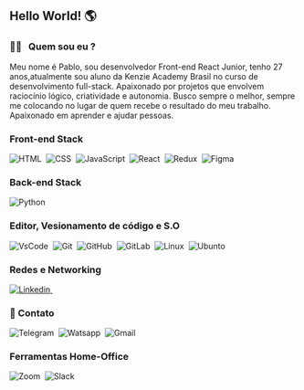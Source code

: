 
## Hello World! 🌎

### 👨‍💻 &nbsp; Quem sou eu ?
Meu nome é Pablo, sou desenvolvedor Front-end React Junior, tenho 27 anos,atualmente sou aluno da Kenzie Academy Brasil no curso de desenvolvimento full-stack.
Apaixonado por projetos que envolvem raciocínio lógico, criatividade e autonomia. Busco sempre o melhor, sempre me colocando no lugar de quem recebe o resultado do meu trabalho. Apaixonado em aprender e ajudar pessoas.


### Front-end Stack
![HTML](https://img.shields.io/badge/HTML5-E34F26?style=for-the-badge&logo=html5&logoColor=white)&nbsp;
![CSS](https://img.shields.io/badge/CSS-239120?&style=for-the-badge&logo=css3&logoColor=white)&nbsp;
![JavaScript](https://img.shields.io/badge/JavaScript-F7DF1E?style=for-the-badge&logo=javascript&logoColor=black)&nbsp;
![React](https://img.shields.io/badge/React-20232A?style=for-the-badge&logo=react&logoColor=61DAFB)&nbsp;
![Redux](https://img.shields.io/badge/Redux-593D88?style=for-the-badge&logo=redux&logoColor=white)&nbsp;
![Figma](https://img.shields.io/badge/Figma-F24E1E?style=for-the-badge&logo=figma&logoColor=white)&nbsp;

### Back-end Stack
![Python](https://img.shields.io/badge/Python-14354C?style=for-the-badge&logo=python&logoColor=white)&nbsp;

### Editor, Vesionamento de código e S.O
![VsCode](https://img.shields.io/badge/Visual_Studio_Code-0078D4?style=for-the-badge&logo=visual%20studio%20code&logoColor=white)&nbsp;
![Git](https://img.shields.io/badge/Git-F05032?style=for-the-badge&logo=git&logoColor=white)&nbsp;
![GitHub](https://img.shields.io/badge/GitHub-100000?style=for-the-badge&logo=github&logoColor=white)&nbsp;
![GitLab](https://img.shields.io/badge/GitLab-330F63?style=for-the-badge&logo=gitlab&logoColor=white)&nbsp;
![Linux](https://img.shields.io/badge/Linux-FCC624?style=for-the-badge&logo=linux&logoColor=black)&nbsp;
![Ubunto](https://img.shields.io/badge/Ubuntu-E95420?style=for-the-badge&logo=ubuntu&logoColor=white)&nbsp;

### Redes e Networking
<a href="https://www.linkedin.com/in/pablodamini/"> ![Linkedin](https://img.shields.io/badge/LinkedIn-0077B5?style=for-the-badge&logo=linkedin&logoColor=white)&nbsp; </a>


### 📱 Contato
![Telegram](https://img.shields.io/badge/Telegram-2CA5E0?style=for-the-badge&logo=telegram&logoColor=white)&nbsp;
![Watsapp](https://img.shields.io/badge/WhatsApp-25D366?style=for-the-badge&logo=whatsapp&logoColor=white)&nbsp;
![Gmail](https://img.shields.io/badge/Gmail-D14836?style=for-the-badge&logo=gmail&logoColor=white)&nbsp;

### Ferramentas Home-Office
![Zoom](https://img.shields.io/badge/Zoom-2D8CFF?style=for-the-badge&logo=zoom&logoColor=white)&nbsp;
![Slack](https://img.shields.io/badge/Slack-4A154B?style=for-the-badge&logo=slack&logoColor=white)&nbsp;

<!-- <p align = "center"> -->
  <!-- <!-- <!-- <!-- <a href="https://github.com/DgSantos017"><img src="https://github-readme-stats.vercel.app/api/top-langs/?username=DgSantos017&layout=compact&theme=dark"/></a>  -->
  <!-- <!-- <!-- <!-- <!-- <a href="https://github.com/DgSantos017"><img src="https://github-readme-stats.vercel.app/api?username=DgSantos017&show_icons=true&theme=dark&include_all_commits=true&count_private=true" alt="DgSantos017"/></a> --> 
<!-- </p>  -->
